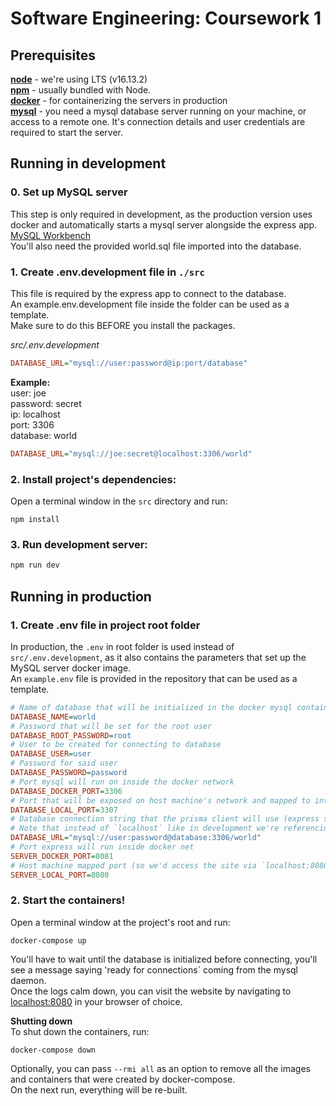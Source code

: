 # Software Engineering: Coursework 1

## Prerequisites  

[**node**](https://nodejs.org/en/download/) - we're using LTS (v16.13.2)  
[**npm**](https://www.npmjs.com/) - usually bundled with Node.  
[**docker**](https://www.docker.com/get-started) - for containerizing the servers in production  
[**mysql**](https://www.mysql.com/) - you need a mysql database server running on your machine, or access to a remote one. It's connection details and user credentials are required to start the server.

## Running in development

### 0. Set up MySQL server  
This step is only required in development, as the production version uses docker and automatically starts a mysql server alongside the express app.  
[MySQL Workbench](https://dev.mysql.com/downloads/workbench/)  
You'll also need the provided world.sql file imported into the database.

### 1. Create .env.development file in `./src`  
This file is required by the express app to connect to the database.  
An example.env.development file inside the folder can be used as a template.  
Make sure to do this BEFORE you install the packages.  

*src/.env.development*
```ini
DATABASE_URL="mysql://user:password@ip:port/database"
```
**Example:**  
user: joe  
password: secret  
ip: localhost  
port: 3306  
database: world  
```ini
DATABASE_URL="mysql://joe:secret@localhost:3306/world"
```

### 2. Install project's dependencies:  
Open a terminal window in the `src` directory and run:

```
npm install
```

### 3. Run development server: 

```sh
npm run dev
```

## Running in production

### 1. Create .env file in project root folder  
In production, the `.env` in root folder is used instead of `src/.env.development`, as it also contains the parameters that set up the MySQL server docker image.  
An `example.env` file is provided in the repository that can be used as a template.  
```ini
# Name of database that will be initialized in the docker mysql container
DATABASE_NAME=world
# Password that will be set for the root user
DATABASE_ROOT_PASSWORD=root
# User to be created for connecting to database
DATABASE_USER=user
# Password for said user
DATABASE_PASSWORD=password
# Port mysql will run on inside the docker network
DATABASE_DOCKER_PORT=3306
# Port that will be exposed on host machine's network and mapped to internal docker port for mysql
DATABASE_LOCAL_PORT=3307  
# Database connection string that the prisma client will use (express server)
# Note that instead of `localhost` like in development we're referencing the mysql service name (from docker-compose.yml) as the host. Additionally, the containers connect to each other inside the docker network, thus using *_DOCKER_PORT
DATABASE_URL="mysql://user:password@database:3306/world"
# Port express will run inside docker net
SERVER_DOCKER_PORT=8081
# Host machine mapped port (so we'd access the site via `localhost:8080`)
SERVER_LOCAL_PORT=8080
```

### 2. Start the containers!
Open a terminal window at the project's root and run:  
```
docker-compose up
```  
You'll have to wait until the database is initialized before connecting, you'll see a message saying 'ready for connections` coming from the mysql daemon.  
Once the logs calm down, you can visit the website by navigating to [localhost:8080](http://localhost:8080) in your browser of choice.  

**Shutting down**  
To shut down the containers, run:
```
docker-compose down
```  
Optionally, you can pass `--rmi all` as an option to remove all the images and containers that were created by docker-compose.  
On the next run, everything will be re-built.